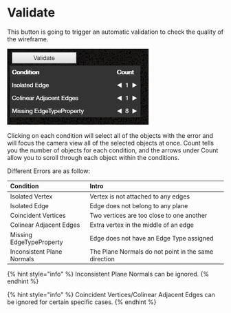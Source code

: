 # Validate

This button is going to trigger an automatic validation to check the quality of the wireframe.

![](../.gitbook/assets/validate.png)

Clicking on each condition will select all of the objects with the error and will focus the camera view all of the selected objects at once. Count tells you the number of objects for each condition, and the arrows under Count allow you to scroll through each object within the conditions.

Different Errors are as follow:

| **Condition** | **Intro** |
| :--- | :--- |
| Isolated Vertex | Vertex is not attached to any edges |
| Isolated Edge | Edge does not belong to any plane |
| Coincident Vertices | Two vertices are too close to one another |
| Colinear Adjacent Edges | Extra vertex in the middle of an edge |
| Missing EdgeTypeProperty | Edge does not have an Edge Type assigned |
| Inconsistent Plane Normals | The Plane Normals do not point in the same direction |

{% hint style="info" %}
Inconsistent Plane Normals can be ignored.
{% endhint %}

{% hint style="info" %}
Coincident Vertices/Colinear Adjacent Edges can be ignored for certain specific cases.
{% endhint %}

